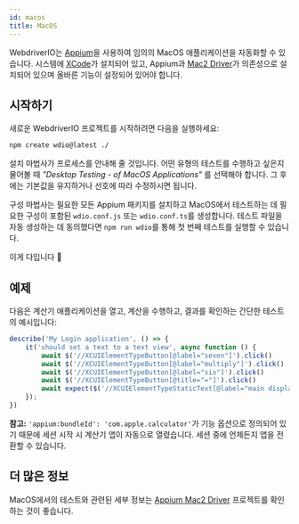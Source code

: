 ```yaml
---
id: macos
title: MacOS
---
```


WebdriverIO는 [Appium](https://appium.io/docs/en/2.0/)을 사용하여 임의의 MacOS 애플리케이션을 자동화할 수 있습니다. 시스템에 [XCode](https://developer.apple.com/xcode/)가 설치되어 있고, Appium과 [Mac2 Driver](https://github.com/appium/appium-mac2-driver)가 의존성으로 설치되어 있으며 올바른 기능이 설정되어 있어야 합니다.

## 시작하기

새로운 WebdriverIO 프로젝트를 시작하려면 다음을 실행하세요:

```sh
npm create wdio@latest ./
```

설치 마법사가 프로세스를 안내해 줄 것입니다. 어떤 유형의 테스트를 수행하고 싶은지 물어볼 때 _"Desktop Testing - of MacOS Applications"_ 를 선택해야 합니다. 그 후에는 기본값을 유지하거나 선호에 따라 수정하시면 됩니다.

구성 마법사는 필요한 모든 Appium 패키지를 설치하고 MacOS에서 테스트하는 데 필요한 구성이 포함된 `wdio.conf.js` 또는 `wdio.conf.ts`를 생성합니다. 테스트 파일을 자동 생성하는 데 동의했다면 `npm run wdio`를 통해 첫 번째 테스트를 실행할 수 있습니다.

<CreateMacOSProjectAnimation />

이게 다입니다 🎉

## 예제

다음은 계산기 애플리케이션을 열고, 계산을 수행하고, 결과를 확인하는 간단한 테스트의 예시입니다:

```js
describe('My Login application', () => {
    it('should set a text to a text view', async function () {
        await $('//XCUIElementTypeButton[@label="seven"]').click()
        await $('//XCUIElementTypeButton[@label="multiply"]').click()
        await $('//XCUIElementTypeButton[@label="six"]').click()
        await $('//XCUIElementTypeButton[@title="="]').click()
        await expect($('//XCUIElementTypeStaticText[@label="main display"]')).toHaveText('42')
    });
})
```

__참고:__ `'appium:bundleId': 'com.apple.calculator'`가 기능 옵션으로 정의되어 있기 때문에 세션 시작 시 계산기 앱이 자동으로 열렸습니다. 세션 중에 언제든지 앱을 전환할 수 있습니다.

## 더 많은 정보

MacOS에서의 테스트와 관련된 세부 정보는 [Appium Mac2 Driver](https://github.com/appium/appium-mac2-driver) 프로젝트를 확인하는 것이 좋습니다.